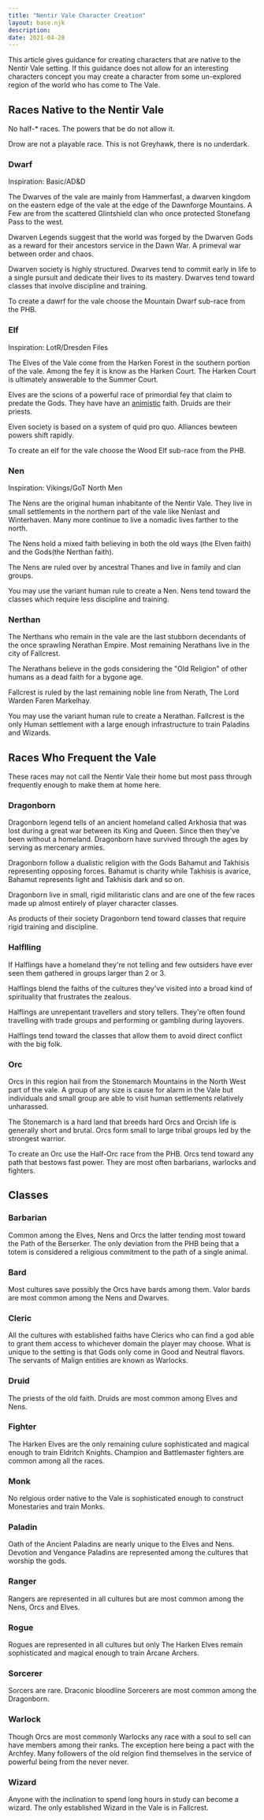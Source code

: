 ```yaml
---
title: "Nentir Vale Character Creation"
layout: base.njk
description:
date: 2021-04-28
---
```


This article gives guidance for creating characters that are native to the Nentir Vale setting. If this guidance does not allow for an interesting characters concept you may create a character from some un-explored region of the world who has come to The Vale.

## Races Native to the Nentir Vale

No half-\* races. The powers that be do not allow it.

Drow are not a playable race. This is not Greyhawk, there is no underdark.

### Dwarf

Inspiration: Basic/AD&D

The Dwarves of the vale are mainly from Hammerfast, a dwarven kingdom on the eastern edge of the vale at the edge of the Dawnforge Mountains. A Few are from the scattered Glintshield clan who once protected Stonefang Pass to the west.

Dwarven Legends suggest that the world was forged by the Dwarven Gods as a reward for their ancestors service in the Dawn War. A primeval war between order and chaos.

Dwarven society is highly structured. Dwarves tend to commit early in life to a single pursuit and dedicate their lives to its mastery. Dwarves tend toward classes that involve discipline and training.

To create a dawrf for the vale choose the Mountain Dwarf sub-race from the PHB.

### Elf

Inspiration: LotR/Dresden Files

The Elves of the Vale come from the Harken Forest in the southern portion of the vale. Among the fey it is know as the Harken Court. The Harken Court is ultimately answerable to the Summer Court.

Elves are the scions of a powerful race of primordial fey that claim to predate the Gods. They have have an [animistic](https://en.wikipedia.org/wiki/Animism) faith. Druids are their priests.

Elven society is based on a system of quid pro quo. Alliances bewteen powers shift rapidly.

To create an elf for the vale choose the Wood Elf sub-race from the PHB.

### Nen

Inspiration: Vikings/GoT North Men

The Nens are the original human inhabitante of the Nentir Vale. They live in small settlements in the northern part of the vale like Nenlast and Winterhaven. Many more continue to live a nomadic lives farther to the north.

The Nens hold a mixed faith believing in both the old ways (the Elven faith) and the Gods(the Nerthan faith).

The Nens are ruled over by ancestral Thanes and live in family and clan groups.

You may use the variant human rule to create a Nen. Nens tend toward the classes which require less discipline and training.

### Nerthan

The Nerthans who remain in the vale are the last stubborn decendants of the once sprawling Nerathan Empire. Most remaining Nerathans live in the city of Fallcrest.

The Nerathans believe in the gods considering the "Old Religion" of other humans as a dead faith for a bygone age.

Fallcrest is ruled by the last remaining noble line from Nerath, The Lord Warden Faren Markelhay.

You may use the variant human rule to create a Nerathan. Fallcrest is the only Human settlement with a large enough infrastructure to train Paladins and Wizards.

## Races Who Frequent the Vale

These races may not call the Nentir Vale their home but most pass through frequently enough to make them at home here.

### Dragonborn

Dragonborn legend tells of an ancient homeland called Arkhosia that was lost during a great war between its King and Queen. Since then they've been without a homeland. Dragonborn have survived through the ages by serving as mercenary armies.

Dragonborn follow a dualistic religion with the Gods Bahamut and Takhisis representing opposing forces. Bahamut is charity while Takhisis is avarice, Bahamut represents light and Takhisis dark and so on.

Dragonborn live in small, rigid militaristic clans and are one of the few races made up almost entirely of player character classes.

As products of their society Dragonborn tend toward classes that require rigid training and discipline.

### Halflling

If Halflings have a homeland they're not telling and few outsiders have ever seen them gathered in groups larger than 2 or 3.

Halflings blend the faiths of the cultures they've visited into a broad kind of spirituality that frustrates the zealous.

Halflings are unrepentant travellers and story tellers. They're often found travelling with trade groups and performing or gambling during layovers.

Halflings tend toward the classes that allow them to avoid direct conflict with the big folk.

### Orc

Orcs in this region hail from the Stonemarch Mountains in the North West part of the vale. A group of any size is cause for alarm in the Vale but individuals and small group are able to visit human settlements relatively unharassed.

The Stonemarch is a hard land that breeds hard Orcs and Orcish life is generally short and brutal. Orcs form small to large tribal groups led by the strongest warrior.

To create an Orc use the Half-Orc race from the PHB. Orcs tend toward any path that bestows fast power. They are most often barbarians, warlocks and fighters.

## Classes

### Barbarian

Common among the Elves, Nens and Orcs the latter tending most toward the Path of the Berserker. The only deviation from the PHB being that a totem is considered a religious commitment to the path of a single animal.

### Bard

Most cultures save possibly the Orcs have bards among them. Valor bards are most common among the Nens and Dwarves.

### Cleric

All the cultures with established faiths have Clerics who can find a god able to grant them access to whichever domain the player may choose. What is unique to the setting is that Gods only come in Good and Neutral flavors. The servants of Malign entities are known as Warlocks.

### Druid

The priests of the old faith. Druids are most common among Elves and Nens.

### Fighter

The Harken Elves are the only remaining culure sophisticated and magical enough to train Eldritch Knights. Champion and Battlemaster fighters are common among all the races.

### Monk

No relgious order native to the Vale is sophisticated enough to construct Monestaries and train Monks.

### Paladin

Oath of the Ancient Paladins are nearly unique to the Elves and Nens. Devotion and Vengance Paladins are represented among the cultures that worship the gods.

### Ranger

Rangers are represented in all cultures but are most common among the Nens, Orcs and Elves.

### Rogue

Rogues are represented in all cultures but only The Harken Elves remain sophisticated and magical enough to train Arcane Archers.

### Sorcerer

Sorcers are rare. Draconic bloodline Sorcerers are most common among the Dragonborn.

### Warlock

Though Orcs are most commonly Warlocks any race with a soul to sell can have members among their ranks. The exception here being a pact with the Archfey. Many followers of the old relgion find themselves in the service of powerful being from the never never.

### Wizard

Anyone with the inclination to spend long hours in study can become a wizard. The only established Wizard in the Vale is in Fallcrest.
